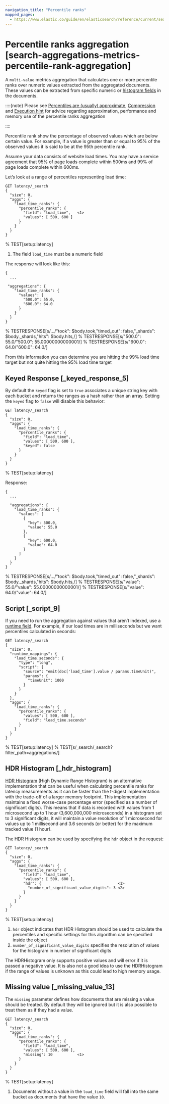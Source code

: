 ```yaml
---
navigation_title: "Percentile ranks"
mapped_pages:
  - https://www.elastic.co/guide/en/elasticsearch/reference/current/search-aggregations-metrics-percentile-rank-aggregation.html
---
```


# Percentile ranks aggregation [search-aggregations-metrics-percentile-rank-aggregation]


A `multi-value` metrics aggregation that calculates one or more percentile ranks over numeric values extracted from the aggregated documents. These values can be extracted from specific numeric or [histogram fields](/reference/elasticsearch/mapping-reference/histogram.md) in the documents.

::::{note}
Please see [Percentiles are (usually) approximate](/reference/aggregations/search-aggregations-metrics-percentile-aggregation.md#search-aggregations-metrics-percentile-aggregation-approximation), [Compression](/reference/aggregations/search-aggregations-metrics-percentile-aggregation.md#search-aggregations-metrics-percentile-aggregation-compression) and [Execution hint](/reference/aggregations/search-aggregations-metrics-percentile-aggregation.md#search-aggregations-metrics-percentile-aggregation-execution-hint) for advice regarding approximation, performance and memory use of the percentile ranks aggregation

::::


Percentile rank show the percentage of observed values which are below certain value. For example, if a value is greater than or equal to 95% of the observed values it is said to be at the 95th percentile rank.

Assume your data consists of website load times. You may have a service agreement that 95% of page loads complete within 500ms and 99% of page loads complete within 600ms.

Let’s look at a range of percentiles representing load time:

```console
GET latency/_search
{
  "size": 0,
  "aggs": {
    "load_time_ranks": {
      "percentile_ranks": {
        "field": "load_time",   <1>
        "values": [ 500, 600 ]
      }
    }
  }
}
```
% TEST[setup:latency]

1. The field `load_time` must be a numeric field


The response will look like this:

```console-result
{
  ...

 "aggregations": {
    "load_time_ranks": {
      "values": {
        "500.0": 55.0,
        "600.0": 64.0
      }
    }
  }
}
```
% TESTRESPONSE[s/\.\.\./"took": $body.took,"timed_out": false,"_shards": $body._shards,"hits": $body.hits,/]
% TESTRESPONSE[s/"500.0": 55.0/"500.0": 55.00000000000001/]
% TESTRESPONSE[s/"600.0": 64.0/"600.0": 64.0/]

From this information you can determine you are hitting the 99% load time target but not quite hitting the 95% load time target

## Keyed Response [_keyed_response_5]

By default the `keyed` flag is set to `true` associates a unique string key with each bucket and returns the ranges as a hash rather than an array. Setting the `keyed` flag to `false` will disable this behavior:

```console
GET latency/_search
{
  "size": 0,
  "aggs": {
    "load_time_ranks": {
      "percentile_ranks": {
        "field": "load_time",
        "values": [ 500, 600 ],
        "keyed": false
      }
    }
  }
}
```
% TEST[setup:latency]

Response:

```console-result
{
  ...

  "aggregations": {
    "load_time_ranks": {
      "values": [
        {
          "key": 500.0,
          "value": 55.0
        },
        {
          "key": 600.0,
          "value": 64.0
        }
      ]
    }
  }
}
```
% TESTRESPONSE[s/\.\.\./"took": $body.took,"timed_out": false,"_shards": $body._shards,"hits": $body.hits,/]
% TESTRESPONSE[s/"value": 55.0/"value": 55.00000000000001/]
% TESTRESPONSE[s/"value": 64.0/"value": 64.0/]


## Script [_script_9]

If you need to run the aggregation against values that aren’t indexed, use a [runtime field](docs-content://manage-data/data-store/mapping/runtime-fields.md). For example, if our load times are in milliseconds but we want percentiles calculated in seconds:

```console
GET latency/_search
{
  "size": 0,
  "runtime_mappings": {
    "load_time.seconds": {
      "type": "long",
      "script": {
        "source": "emit(doc['load_time'].value / params.timeUnit)",
        "params": {
          "timeUnit": 1000
        }
      }
    }
  },
  "aggs": {
    "load_time_ranks": {
      "percentile_ranks": {
        "values": [ 500, 600 ],
        "field": "load_time.seconds"
      }
    }
  }
}
```
% TEST[setup:latency]
% TEST[s/_search/_search\?filter_path=aggregations/]


## HDR Histogram [_hdr_histogram]

[HDR Histogram](https://github.com/HdrHistogram/HdrHistogram) (High Dynamic Range Histogram) is an alternative implementation that can be useful when calculating percentile ranks for latency measurements as it can be faster than the t-digest implementation with the trade-off of a larger memory footprint. This implementation maintains a fixed worse-case percentage error (specified as a number of significant digits). This means that if data is recorded with values from 1 microsecond up to 1 hour (3,600,000,000 microseconds) in a histogram set to 3 significant digits, it will maintain a value resolution of 1 microsecond for values up to 1 millisecond and 3.6 seconds (or better) for the maximum tracked value (1 hour).

The HDR Histogram can be used by specifying the `hdr` object in the request:

```console
GET latency/_search
{
  "size": 0,
  "aggs": {
    "load_time_ranks": {
      "percentile_ranks": {
        "field": "load_time",
        "values": [ 500, 600 ],
        "hdr": {                                  <1>
          "number_of_significant_value_digits": 3 <2>
        }
      }
    }
  }
}
```
% TEST[setup:latency]

1. `hdr` object indicates that HDR Histogram should be used to calculate the percentiles and specific settings for this algorithm can be specified inside the object
2. `number_of_significant_value_digits` specifies the resolution of values for the histogram in number of significant digits


The HDRHistogram only supports positive values and will error if it is passed a negative value. It is also not a good idea to use the HDRHistogram if the range of values is unknown as this could lead to high memory usage.


## Missing value [_missing_value_13]

The `missing` parameter defines how documents that are missing a value should be treated. By default they will be ignored but it is also possible to treat them as if they had a value.

```console
GET latency/_search
{
  "size": 0,
  "aggs": {
    "load_time_ranks": {
      "percentile_ranks": {
        "field": "load_time",
        "values": [ 500, 600 ],
        "missing": 10           <1>
      }
    }
  }
}
```
% TEST[setup:latency]

1. Documents without a value in the `load_time` field will fall into the same bucket as documents that have the value `10`.




